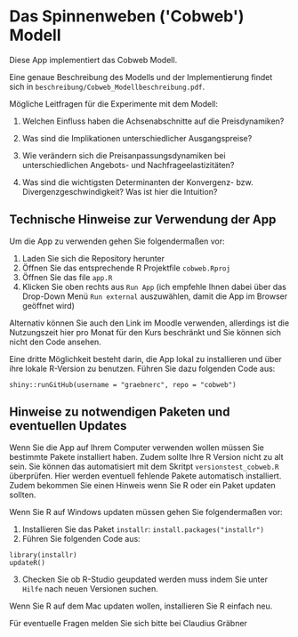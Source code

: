 # Das Spinnenweben ('Cobweb') Modell

Diese App implementiert das Cobweb Modell.

Eine genaue Beschreibung des Modells und der Implementierung findet sich in
`beschreibung/Cobweb_Modellbeschreibung.pdf`.

Mögliche Leitfragen für die Experimente mit dem Modell:

1. Welchen Einfluss haben die Achsenabschnitte auf die Preisdynamiken?

2. Was sind die Implikationen unterschiedlicher Ausgangspreise?

3. Wie verändern sich die Preisanpassungsdynamiken bei unterschiedlichen Angebots- und Nachfrageelastizitäten?

4. Was sind die wichtigsten Determinanten der Konvergenz- bzw. Divergenzgeschwindigkeit? Was ist hier die Intuition?


## Technische Hinweise zur Verwendung der App

Um die App zu verwenden gehen Sie folgendermaßen vor:

1. Laden Sie sich die Repository herunter
2. Öffnen Sie das entsprechende R Projektfile `cobweb.Rproj`
3. Öffnen Sie das file `app.R`
4. Klicken Sie oben rechts aus `Run App` (ich empfehle Ihnen dabei über das Drop-Down Menü `Run external` auszuwählen, damit die App im Browser geöffnet wird)

Alternativ können Sie auch den Link im Moodle verwenden, allerdings ist die 
Nutzungszeit hier pro Monat für den Kurs beschränkt und Sie können sich nicht 
den Code ansehen.

Eine dritte Möglichkeit besteht darin, die App lokal zu installieren und über
ihre lokale R-Version zu benutzen. 
Führen Sie dazu folgenden Code aus:

```
shiny::runGitHub(username = "graebnerc", repo = "cobweb")
```

## Hinweise zu notwendigen Paketen und eventuellen Updates

Wenn Sie die App auf Ihrem Computer verwenden wollen müssen Sie bestimmte 
Pakete installiert haben. Zudem sollte Ihre R Version nicht zu alt sein.
Sie können das automatisiert mit dem Skritpt `versionstest_cobweb.R` überprüfen. 
Hier werden eventuell fehlende Pakete automatisch installiert. 
Zudem bekommen Sie einen Hinweis wenn Sie R oder ein Paket updaten sollten.

Wenn Sie R auf Windows updaten müssen gehen Sie folgendermaßen vor:

1. Installieren Sie das Paket `installr`: `install.packages("installr")`
2. Führen Sie folgenden Code aus:

```
library(installr)
updateR()
```

3. Checken Sie ob R-Studio geupdated werden muss indem Sie unter `Hilfe` nach neuen Versionen suchen.

Wenn Sie R auf dem Mac updaten wollen, installieren Sie R einfach neu.



Für eventuelle Fragen melden Sie sich bitte bei Claudius Gräbner
